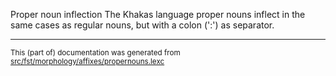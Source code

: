 Proper noun inflection
The Khakas language proper nouns inflect in the same cases as regular
nouns, but with a colon (':') as separator.

* * *

<small>This (part of) documentation was generated from [src/fst/morphology/affixes/propernouns.lexc](https://github.com/giellalt/lang-kjh/blob/main/src/fst/morphology/affixes/propernouns.lexc)</small>

